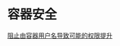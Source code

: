 # 容器安全
[阻止由容器用户名导致可能的权限提升](./%E9%98%BB%E6%AD%A2%E7%94%B1%E5%AE%B9%E5%99%A8%E7%94%A8%E6%88%B7%E5%90%8D%E5%AF%BC%E8%87%B4%E5%8F%AF%E8%83%BD%E7%9A%84%E6%9D%83%E9%99%90%E6%8F%90%E5%8D%87/index.md)
